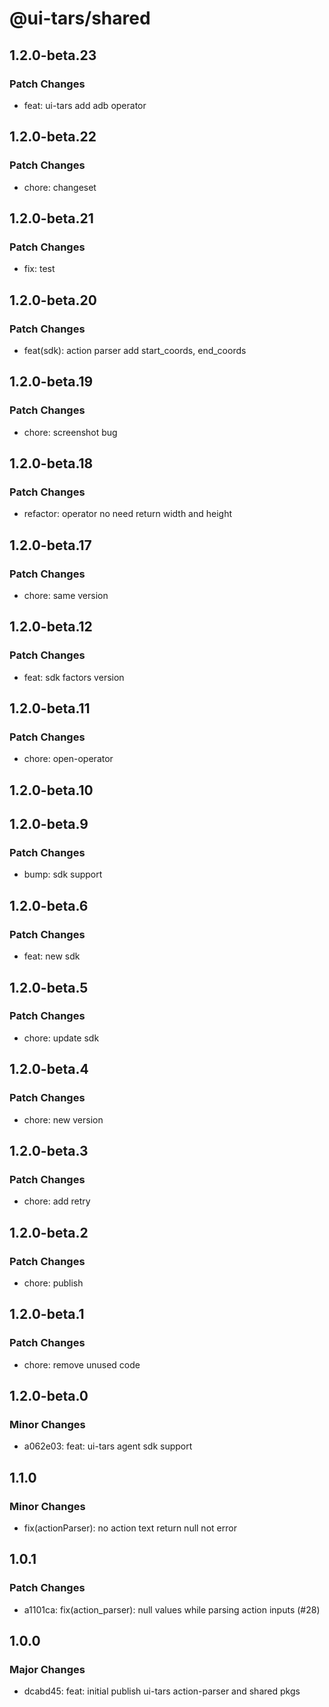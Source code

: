 # @ui-tars/shared

## 1.2.0-beta.23

### Patch Changes

- feat: ui-tars add adb operator

## 1.2.0-beta.22

### Patch Changes

- chore: changeset

## 1.2.0-beta.21

### Patch Changes

- fix: test

## 1.2.0-beta.20

### Patch Changes

- feat(sdk): action parser add start_coords, end_coords

## 1.2.0-beta.19

### Patch Changes

- chore: screenshot bug

## 1.2.0-beta.18

### Patch Changes

- refactor: operator no need return width and height

## 1.2.0-beta.17

### Patch Changes

- chore: same version

## 1.2.0-beta.12

### Patch Changes

- feat: sdk factors version

## 1.2.0-beta.11

### Patch Changes

- chore: open-operator

## 1.2.0-beta.10

## 1.2.0-beta.9

### Patch Changes

- bump: sdk support

## 1.2.0-beta.6

### Patch Changes

- feat: new sdk

## 1.2.0-beta.5

### Patch Changes

- chore: update sdk

## 1.2.0-beta.4

### Patch Changes

- chore: new version

## 1.2.0-beta.3

### Patch Changes

- chore: add retry

## 1.2.0-beta.2

### Patch Changes

- chore: publish

## 1.2.0-beta.1

### Patch Changes

- chore: remove unused code

## 1.2.0-beta.0

### Minor Changes

- a062e03: feat: ui-tars agent sdk support

## 1.1.0

### Minor Changes

- fix(actionParser): no action text return null not error

## 1.0.1

### Patch Changes

- a1101ca: fix(action_parser): null values while parsing action inputs (#28)

## 1.0.0

### Major Changes

- dcabd45: feat: initial publish ui-tars action-parser and shared pkgs
